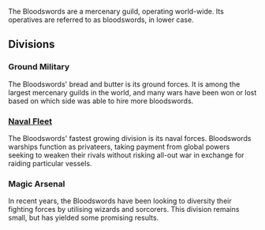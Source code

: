 The Bloodswords are a mercenary guild, operating world-wide. Its operatives are referred to as bloodswords, in lower case.

## Divisions

### Ground Military

The Bloodswords' bread and butter is its ground forces. It is among the largest mercenary guilds in the world, and many wars have been won or lost based on which side was able to hire more bloodswords.

### [Naval Fleet](Ships/index.md)

The Bloodswords' fastest growing division is its naval forces. Bloodswords warships function as privateers, taking payment from global powers seeking to weaken their rivals without risking all-out war in exchange for raiding particular vessels. 

### Magic Arsenal

In recent years, the Bloodswords have been looking to diversity their fighting forces by utilising wizards and sorcorers. This division remains small, but has yielded some promising results.